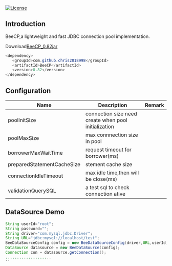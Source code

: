 [![License](https://img.shields.io/badge/license-Apache%202-4EB1BA.svg)](https://www.apache.org/licenses/LICENSE-2.0.html)

Introduction
---
BeeCP,a lightweight and  fast JDBC connection pool implementation. 

Download<a href="http://central.maven.org/maven2/com/github/chris2018998/BeeCP/0.82/BeeCP-0.82.jar">BeeCP_0.82jar</a>

```java
<dependency>
   <groupId>com.github.chris2018998</groupId>
   <artifactId>BeeCP</artifactId>
   <version>0.82</version>
</dependency>

```

Configuration
---
|  Name  |   Description |   Remark |
| ------------ | ------------ | ------------ |
| poolInitSize  | connection size need create when pool initialization  |   |
| poolMaxSize |  max connnection size in pool |    |
| borrowerMaxWaitTime |request timeout for borrower(ms)  |   |
| preparedStatementCacheSize | stement cache size |   |
| connectionIdleTimeout  | max idle time,then will be close(ms)  |    |
| validationQuerySQL |  a test sql to check connection ative   |    |   |

DataSource Demo
---
```java
String userId="root";
String password="";
String driver="com.mysql.jdbc.Driver";
String URL="jdbc:mysql://localhost/test";
BeeDataSourceConfig config = new BeeDataSourceConfig(driver,URL,userId,password);
DataSource datasource = new BeeDataSource(config);
Connection con = datasource.getConnection();
....................
``
